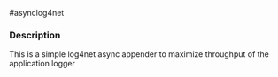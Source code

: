 #asynclog4net

### Description
This is a simple log4net async appender to maximize throughput of the application logger
